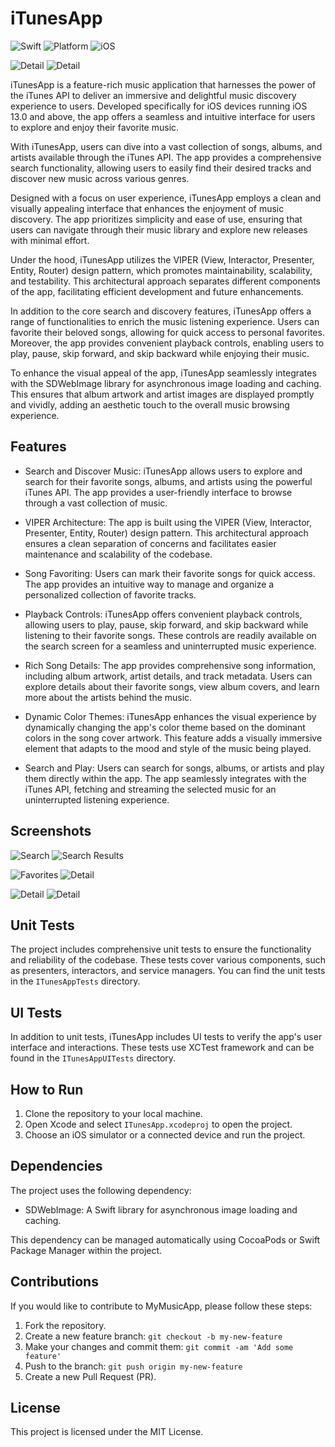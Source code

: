 
# iTunesApp

![Swift](https://img.shields.io/badge/swift-5.0-orange.svg)
![Platform](https://img.shields.io/badge/platform-iOS-lightgrey.svg)
![iOS](https://img.shields.io/badge/iOS-13.0%2B-blue.svg)

![Detail](screenshots/small/detail5.png) ![Detail](screenshots/small/detail6.png)



iTunesApp is a feature-rich music application that harnesses the power of the iTunes API to deliver an immersive and delightful music discovery experience to users. Developed specifically for iOS devices running iOS 13.0 and above, the app offers a seamless and intuitive interface for users to explore and enjoy their favorite music.

With iTunesApp, users can dive into a vast collection of songs, albums, and artists available through the iTunes API. The app provides a comprehensive search functionality, allowing users to easily find their desired tracks and discover new music across various genres.

Designed with a focus on user experience, iTunesApp employs a clean and visually appealing interface that enhances the enjoyment of music discovery. The app prioritizes simplicity and ease of use, ensuring that users can navigate through their music library and explore new releases with minimal effort.

Under the hood, iTunesApp utilizes the VIPER (View, Interactor, Presenter, Entity, Router) design pattern, which promotes maintainability, scalability, and testability. This architectural approach separates different components of the app, facilitating efficient development and future enhancements.

In addition to the core search and discovery features, iTunesApp offers a range of functionalities to enrich the music listening experience. Users can favorite their beloved songs, allowing for quick access to personal favorites. Moreover, the app provides convenient playback controls, enabling users to play, pause, skip forward, and skip backward while enjoying their music.

To enhance the visual appeal of the app, iTunesApp seamlessly integrates with the SDWebImage library for asynchronous image loading and caching. This ensures that album artwork and artist images are displayed promptly and vividly, adding an aesthetic touch to the overall music browsing experience.

## Features

- Search and Discover Music: iTunesApp allows users to explore and search for their favorite songs, albums, and artists using the powerful iTunes API. The app provides a user-friendly interface to browse through a vast collection of music.

- VIPER Architecture: The app is built using the VIPER (View, Interactor, Presenter, Entity, Router) design pattern. This architectural approach ensures a clean separation of concerns and facilitates easier maintenance and scalability of the codebase.

- Song Favoriting: Users can mark their favorite songs for quick access. The app provides an intuitive way to manage and organize a personalized collection of favorite tracks.

- Playback Controls: iTunesApp offers convenient playback controls, allowing users to play, pause, skip forward, and skip backward while listening to their favorite songs. These controls are readily available on the search screen for a seamless and uninterrupted music experience.

- Rich Song Details: The app provides comprehensive song information, including album artwork, artist details, and track metadata. Users can explore details about their favorite songs, view album covers, and learn more about the artists behind the music.
- Dynamic Color Themes: iTunesApp enhances the visual experience by dynamically changing the app's color theme based on the dominant colors in the song cover artwork. This feature adds a visually immersive element that adapts to the mood and style of the music being played.
    
-   Search and Play: Users can search for songs, albums, or artists and play them directly within the app. The app seamlessly integrates with the iTunes API, fetching and streaming the selected music for an uninterrupted listening experience.

## Screenshots

![Search](screenshots/small/search1.png)  ![Search Results](screenshots/small/search2.png)

![Favorites](screenshots/small/favorites.png) ![Detail](screenshots/small/detail4.png)

![Detail](screenshots/small/detail1.png) ![Detail](screenshots/small/detail2.png)


## Unit Tests

The project includes comprehensive unit tests to ensure the functionality and reliability of the codebase. These tests cover various components, such as presenters, interactors, and service managers. You can find the unit tests in the `ITunesAppTests` directory.

## UI Tests

In addition to unit tests, iTunesApp includes UI tests to verify the app's user interface and interactions. These tests use XCTest framework and can be found in the `ITunesAppUITests` directory.

## How to Run

1. Clone the repository to your local machine.
2. Open Xcode and select `ITunesApp.xcodeproj` to open the project.
3. Choose an iOS simulator or a connected device and run the project.

## Dependencies

The project uses the following dependency:

- SDWebImage: A Swift library for asynchronous image loading and caching.

This dependency can be managed automatically using CocoaPods or Swift Package Manager within the project.

## Contributions

If you would like to contribute to MyMusicApp, please follow these steps:

1. Fork the repository.
2. Create a new feature branch: `git checkout -b my-new-feature`
3. Make your changes and commit them: `git commit -am 'Add some feature'`
4. Push to the branch: `git push origin my-new-feature`
5. Create a new Pull Request (PR).

## License

This project is licensed under the MIT License.
